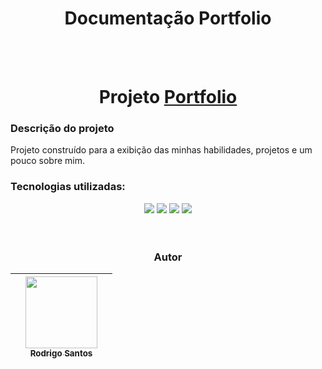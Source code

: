 <h1 align= "center">Documentação Portfolio</h1>
<br><br>
<h1 align="center"> Projeto <a href= "https://github.com/RebornBR/Projetos/tree/main/ProjetoSitePessoal">Portfolio</a> </h1>
<h3 align="left">Descrição do projeto</h3>
Projeto construído para a exibição das minhas habilidades, projetos e um pouco sobre mim.
<br>
<h3 align="left">Tecnologias utilizadas:</h3>
<div align="center"> 
<img src="https://img.shields.io/badge/css3-000000.svg?style=for-the-badge&logo=css3&logoColor=white">
<img src="https://img.shields.io/badge/HTML-000000?style=for-the-badge&logo=html5&logoColor=white">
<img src="https://img.shields.io/badge/Vercel-000000?style=for-the-badge&logo=vercel&logoColor=white">
<img src="https://img.shields.io/badge/Visual_Studio-000000?style=for-the-badge&logo=visual%20studio&logoColor=white">
</div> <br><br>

<div align="center">

<h3>Autor</h3>

|  |  [<img loading="lazy" src="https://avatars.githubusercontent.com/u/86569104?v=4" width=115><br><sub>Rodrigo Santos</sub>](https://github.com/RebornBR) |   |
| :---: | :---: | :---: |

</div>